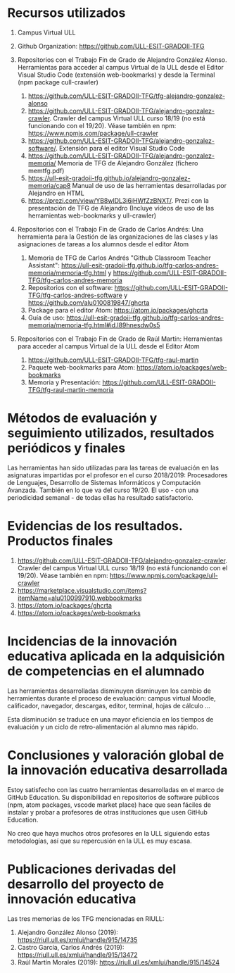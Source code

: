 # Recursos utilizados

1. Campus Virtual ULL

2.  Github Organization: https://github.com/ULL-ESIT-GRADOII-TFG

3. Repositorios con el Trabajo Fin  de Grado  de Alejandro González Alonso. Herramientas para acceder al campus Virtual de la ULL desde el Editor Visual Studio Code (extensión web-bookmarks) y desde la Terminal (npm package cull-crawler)
     
     1. https://github.com/ULL-ESIT-GRADOII-TFG/tfg-alejandro-gonzalez-alonso 
     2. https://github.com/ULL-ESIT-GRADOII-TFG/alejandro-gonzalez-crawler. Crawler del campus Virtual ULL curso 18/19 
        (no está funcionando con el 19/20).  Véase también en npm: https://www.npmjs.com/package/ull-crawler
     3. https://github.com/ULL-ESIT-GRADOII-TFG/alejandro-gonzalez-software/. Extensión para el editor Visual Studio Code
     4. https://github.com/ULL-ESIT-GRADOII-TFG/alejandro-gonzalez-memoria/ Memoria de TFG de Alejandro González (fichero memtfg.pdf)     
     5. https://ull-esit-gradoii-tfg.github.io/alejandro-gonzalez-memoria/cap8 Manual de uso de las herramientas desarrolladas por Alejandro en HTML
     6. https://prezi.com/view/YB8wlDL3i6jHWfZzBNXT/. Prezi con la presentación de TFG de Alejandro (Incluye vídeos de uso de las herramientas web-bookmarks y ull-crawler)

4. Repositorios con el Trabajo Fin de Grado de Carlos Andrés: Una herramienta para la Gestión de las organizaciones de las clases y las asignaciones de tareas a los alumnos desde el editor Atom 

     1. Memoria de TFG de Carlos Andrés "Github Classroom Teacher Assistant": https://ull-esit-gradoii-tfg.github.io/tfg-carlos-andres-memoria/memoria-tfg.html y  https://github.com/ULL-ESIT-GRADOII-TFG/tfg-carlos-andres-memoria
     2. Repositorios con el software: https://github.com/ULL-ESIT-GRADOII-TFG/tfg-carlos-andres-software y https://github.com/alu0100819847/ghcrta
     3. Package para el editor Atom: https://atom.io/packages/ghcrta
     4. Guía de uso: https://ull-esit-gradoii-tfg.github.io/tfg-carlos-andres-memoria/memoria-tfg.html#id.l89hnesdw0s5

5. Repositorios con el Trabajo Fin de Grado de Raúl Martín: Herramientas para acceder al campus Virtual de la ULL desde el Editor Atom

     1. https://github.com/ULL-ESIT-GRADOII-TFG/tfg-raul-martin
     2. Paquete web-bookmarks para Atom: https://atom.io/packages/web-bookmarks
     3. Memoria y Presentación: https://github.com/ULL-ESIT-GRADOII-TFG/tfg-raul-martin-memoria

# Métodos de evaluación y seguimiento utilizados, resultados periódicos y finales

Las herramientas han sido utilizadas para las tareas de  evaluación en las asignaturas impartidas por el profesor en el curso 2018/2019: Procesadores de Lenguajes, Desarrollo de Sistemas Informáticos y Computación Avanzada. También en lo que va del curso 19/20. El uso - con una periodicidad semanal - de todas ellas ha resultado satisfactorio. 

# Evidencias de los resultados. Productos finales

1. https://github.com/ULL-ESIT-GRADOII-TFG/alejandro-gonzalez-crawler. Crawler del campus Virtual ULL curso 18/19 
        (no está funcionando con el 19/20).  Véase también en npm: https://www.npmjs.com/package/ull-crawler      
2. https://marketplace.visualstudio.com/items?itemName=alu0100997910.webbookmarks      
3. https://atom.io/packages/ghcrta
4. https://atom.io/packages/web-bookmarks

        
# Incidencias de la innovación educativa aplicada en la adquisición de competencias en el alumnado

Las herramientas desarrolladas disminuyen disminuyen los cambio de herramientas durante el proceso de evaluación:
campus virtual Moodle, calificador, navegador, descargas, editor, terminal, hojas de cálculo ... 

Esta disminución se traduce en una mayor eficiencia en los tiempos de evaluación y un ciclo de retro-alimentación al alumno mas rápido.

# Conclusiones y valoración global de la innovación educativa desarrollada

Estoy satisfecho con las cuatro herramientas desarrolladas en el marco de GitHub Education. 
Su disponibilidad en repositorios de software  públicos (npm, atom packages, vscode market place) hace que sean fáciles de instalar y probar a profesores de otras instituciones que usen GitHub Education.

No creo que haya muchos otros profesores en la ULL siguiendo estas metodologías, así que su repercusión en la ULL es muy escasa.

# Publicaciones derivadas del desarrollo del proyecto de innovación educativa

Las tres memorias de los TFG mencionadas en RIULL:

1. Alejandro González Alonso (2019): https://riull.ull.es/xmlui/handle/915/14735
2. Castro García, Carlos Andrés (2019): https://riull.ull.es/xmlui/handle/915/13472
3. Raúl Martín Morales (2019): https://riull.ull.es/xmlui/handle/915/14524
